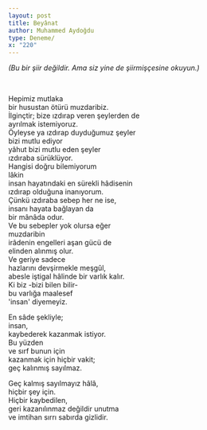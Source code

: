 ```yaml
---
layout: post
title: Beyânat
author: Muhammed Aydoğdu
type: Deneme/
x: "220"
---
```



_(Bu bir şiir değildir. Ama siz yine de şiirmişçesine okuyun.)_


<br/>

Hepimiz mutlaka  
bir husustan ötürü muzdaribiz.  
İlginçtir; bize ızdırap veren şeylerden de  
ayrılmak istemiyoruz.  
Öyleyse ya ızdırap duyduğumuz şeyler  
bizi mutlu ediyor  
yâhut bizi mutlu eden şeyler  
ızdıraba sürüklüyor.  
Hangisi doğru bilemiyorum  
lâkin  
insan hayatındaki en sürekli hâdisenin  
ızdırap olduğuna inanıyorum.  
Çünkü ızdıraba sebep her ne ise,  
insanı hayata bağlayan da  
bir mânâda odur.  
Ve bu sebepler yok olursa eğer  
muzdaribin  
irâdenin engelleri aşan gücü de  
elinden alınmış olur.  
Ve geriye sadece  
hazlarını devşirmekle meşgûl,  
abesle iştigal hâlinde bir varlık kalır.  
Ki biz -bizi bilen bilir-  
bu varlığa maalesef  
'insan' diyemeyiz.  

En sâde şekliyle;  
insan,  
kaybederek kazanmak istiyor.  
Bu yüzden  
ve sırf bunun için  
kazanmak için hiçbir vakit;  
geç kalınmış sayılmaz.  

Geç kalmış sayılmayız hâlâ,  
hiçbir şey için.  
Hiçbir kaybedilen,  
geri kazanılınmaz değildir unutma  
ve imtihan sırrı sabırda gizlidir.  
